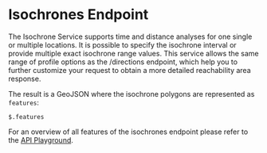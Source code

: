 # Isochrones Endpoint

The Isochrone Service supports time and distance analyses for one single or multiple locations.
It is possible to specify the isochrone interval or provide multiple exact isochrone range values.
This service allows the same range of profile options as the /directions endpoint,
which help you to further customize your request to obtain a more detailed reachability area response.

The result is a GeoJSON where the isochrone polygons are represented as `features`:

```jsonpath
$.features
```

For an overview of all features of the isochrones endpoint please refer to the [API Playground](https://openrouteservice.org/dev/#/api-docs/isochrones_service).
